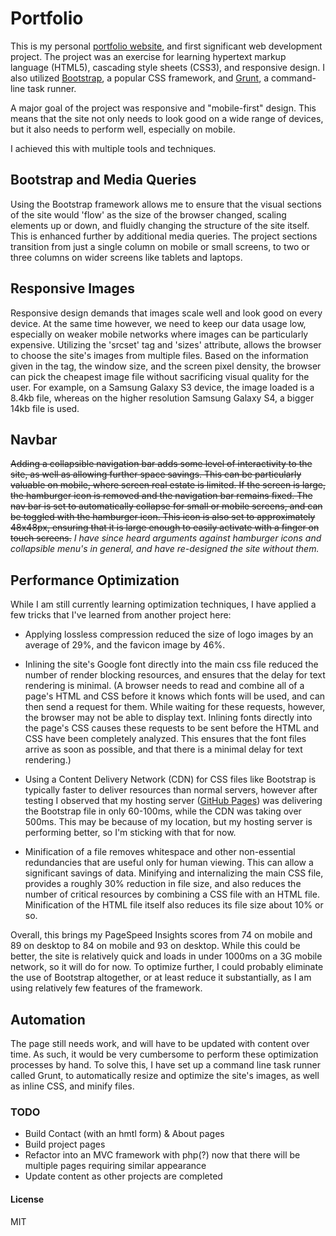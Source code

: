 # Portfolio
This is my personal [portfolio website], and first significant web development project. The project was an exercise for learning hypertext markup language (HTML5), cascading style sheets (CSS3), and responsive design. I also utilized [Bootstrap], a popular CSS framework, and [Grunt], a command-line task runner.

A major goal of the project was responsive and "mobile-first" design. This means that the site not only needs to look good on a wide range of devices, but it also needs to perform well, especially on mobile.

I achieved this with multiple tools and techniques.

## Bootstrap and Media Queries
Using the Bootstrap framework allows me to ensure that the visual sections of the site would 'flow' as the size of the browser changed, scaling elements up or down, and fluidly changing the structure of the site itself. This is enhanced further by additional media queries. The project sections transition from just a single column on mobile or small screens, to two or three columns on wider screens like tablets and laptops.

## Responsive Images
Responsive design demands that images scale well and look good on every device. At the same time however, we need to keep our data usage low, especially on weaker mobile networks where images can be particularly expensive. Utilizing the 'srcset' tag and 'sizes' attribute, allows the browser to choose the site's images from multiple files. Based on the information given in the tag, the window size, and the screen pixel density, the browser can pick the cheapest image file without sacrificing visual quality for the user. For example, on a Samsung Galaxy S3 device, the image loaded is a 8.4kb file, whereas on the higher resolution Samsung Galaxy S4, a bigger 14kb file is used.

## Navbar
~~Adding a collapsible navigation bar adds some level of interactivity to the site, as well as allowing further space savings. This can be particularly valuable on mobile, where screen real estate is limited. If the screen is large, the hamburger icon is removed and the navigation bar remains fixed. The nav bar is set to automatically collapse for small or mobile screens, and can be toggled with the hamburger icon. This icon is also set to approximately 48x48px, ensuring that it is large enough to easily activate with a finger on touch screens.~~
_I have since heard arguments against hamburger icons and collapsible menu's in general, and have re-designed the site without them._

## Performance Optimization
While I am still currently learning optimization techniques, I have applied a few tricks that I've learned from another project here:
- Applying lossless compression reduced the size of logo images by an average of 29%, and the favicon image by 46%.

- Inlining the site's Google font directly into the main css file reduced the number of render blocking resources, and ensures that the delay for text rendering is minimal. (A browser needs to read and combine all of a page's HTML and CSS before it knows which fonts will be used, and can then send a request for them. While waiting for these requests, however, the browser may not be able to display text. Inlining fonts directly into the page's CSS causes these requests to be sent before the HTML and CSS have been completely analyzed. This ensures that the font files arrive as soon as possible, and that there is a minimal delay for text rendering.)

- Using a Content Delivery Network (CDN) for CSS files like Bootstrap is typically faster to deliver resources than normal servers, however after testing I observed that my hosting server  ([GitHub Pages])  was delivering the Bootstrap file in only 60-100ms, while the CDN was taking over 500ms. This may be because of my location, but my hosting server is performing better, so I'm sticking with that for now.

- Minification of a file removes whitespace and other non-essential redundancies that are useful only for human viewing. This can allow a significant savings of data. Minifying and internalizing the main CSS file, provides a roughly 30% reduction in file size, and also reduces the number of critical resources by combining a CSS file with an HTML file. Minification of the HTML file itself also reduces its file size about 10% or so.

Overall, this brings my PageSpeed Insights scores from 74 on mobile and 89 on desktop to 84 on mobile and 93 on desktop. While this could be better, the site is relatively quick and loads in under 1000ms on a 3G mobile network, so it will do for now. To optimize further, I could probably eliminate the use of Bootstrap altogether, or at least reduce it substantially, as I am using relatively few features of the framework.

## Automation
The page still needs work, and will have to be updated with content over time. As such, it would be very cumbersome to perform these optimization processes by hand. To solve this, I have set up a command line task runner called Grunt, to automatically resize and optimize the site's images, as well as inline CSS, and minify files.

### TODO
- Build Contact (with an hmtl form) & About pages
- Build project pages
- Refactor into an MVC framework with php(?) now that there will be multiple pages requiring similar appearance
- Update content as other projects are completed

#### License
MIT

[portfolio website]: <http://davidscales.github.io/portfolio/>
[Bootstrap]: <http://getbootstrap.com/css/>
[Grunt]: <http://gruntjs.com/>
[GitHub Pages]: <https://pages.github.com/>
